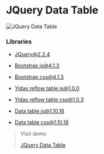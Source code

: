 # JQuery Data Table

![JQuery Data Table](https://www.google.com/url?sa=i&url=https%3A%2F%2Fstackoverflow.com%2Fquestions%2F57620626%2Fbootstrap-table-template-not-match&psig=AOvVaw2XwLXxZ5Zv9kjHsU8u4_gS&ust=1647306115758000&source=images&cd=vfe&ved=0CAgQjRxqFwoTCPjtndOzxPYCFQAAAAAdAAAAABAO "JQuery Data Table")

### Libraries

- [JQuery@2.2.4](https://code.jquery.com/jquery-2.2.4.js)

- [Bootstrap js@4.1.3](https://stackpath.bootstrapcdn.com/bootstrap/4.1.3/js/bootstrap.min.js)

* [Bootstrap css@4.1.3](https://stackpath.bootstrapcdn.com/bootstrap/4.1.3/css/bootstrap.min.css)

* [Yidas reflow table js@1.0.0](https://raw.githubusercontent.com/yidas/jquery-reflow-table/master/dist/js/reflow-table.js)

* [Yidas reflow table css@1.0.3](https://raw.githubusercontent.com/yidas/jquery-reflow-table/master/dist/css/reflow-table.css)

* [Data table js@1.10.18](https://cdn.datatables.net/v/bs4/dt-1.10.18/datatables.min.js)

* [Data table css@1.10.18](https://cdn.datatables.net/v/bs4/dt-1.10.18/datatables.min.css)

> Visit demo
>
> [JQuery Data Table](https://portfolio-table.netlify.app)
